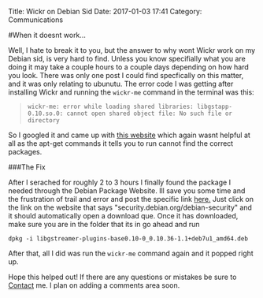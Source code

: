 Title: Wickr on Debian Sid
Date: 2017-01-03 17:41
Category: Communications

#When it doesnt work...

Well, I hate to break it to you, but the answer to why wont Wickr work on my Debian sid, is very hard to find. Unless you know specifially what you are doing it may take a couple hours to a 
couple days depending on how hard you look. There was only one post I could find specfically on this matter, and it was only relating to ubunutu. The error code I was getting after installing 
Wickr and running the `wickr-me` command in the terminal was this:

 >`wickr-me: error while loading shared libraries: libgstapp-0.10.so.0: cannot open shared object file: No such file or directory`

So I googled it and came up with [this website](http://askubuntu.com/questions/764235/wickr-2-6-0-4-installed-but-unable-to-open) which again wasnt helpful at all as the apt-get commands it tells
you to run cannot find the correct packages.

###The Fix

After I serached for roughly 2 to 3 hours I finally found the package I needed through the Debian Package Website. Ill save you some time and the frustration of trail and error and post the 
specific link [here.](https://packages.debian.org/wheezy/amd64/libgstreamer-plugins-base0.10-0/download) Just click on the link on the website that says "security.debian.org/debian-security" and
it should automatically open a download que. Once it has downloaded, make sure you are in the folder that its in go ahead and run 
```
dpkg -i libgstreamer-plugins-base0.10-0_0.10.36-1.1+deb7u1_amd64.deb
```  
After that, all I did was run the `wickr-me` command again and it popped right up.

Hope this helped out! If there are any questions or mistakes be sure to [Contact](../pages/contact.html) me. I plan on adding a comments area soon.
